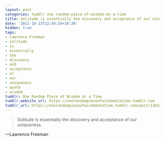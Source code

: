 ```yaml
---
layout: post
categories: tumblr one-random-piece-of-wisdom-at-a-time
title: Solitude is essentially the discovery and acceptance of our uniqueness.
date: '2011-10-23T22:50:24+10:30'
hidden: true
tags:
- Lawrence-Freeman
- solitude
- is
- essentially
- the
- discovery
- and
- acceptance
- of
- our
- uniqueness
- quote
- wisdom
tumblr: One Random Piece of Wisdom at a Time
tumblr_website_url: https://onerandompieceofwisdomatatime.tumblr.com
tumblr_url: https://onerandompieceofwisdomatatime.tumblr.com/post/11814713254/solitude-is-essentially-the-discovery-and
---
```

> Solitude is essentially the discovery and acceptance of our uniqueness.

—Lawrence Freeman
